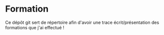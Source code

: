 # Formation

Ce dépôt git sert de répertoire afin d'avoir une trace écrit/présentation des formations que j'ai effectué !  